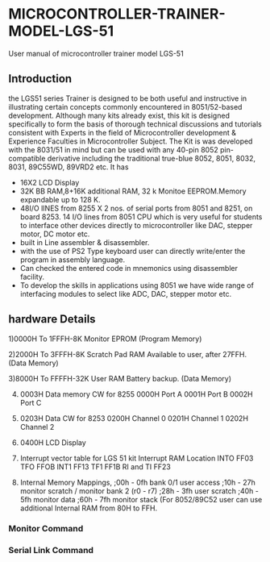 # MICROCONTROLLER-TRAINER-MODEL-LGS-51
User manual of microcontroller trainer model LGS-51
## Introduction
the LGS51 series Trainer is designed to be both useful and instructive in illustrating certain concepts commonly encountered in 8051/52-based development. Although many kits already exist, this kit is designed specifically to form the basis of thorough technical discussions and tutorials consistent with Experts in the field of Microcontroller development & Experience Faculties in Microcontroller Subject.
The Kit is was developed with the 8031/51 in mind but can be used with any 40-pin 8052 pin-compatible derivative including the traditional true-blue 8052, 8051, 8032, 8031, 89C55WD, 89VRD2 etc.
It has
* 16X2 LCD Display
* 32K BB RAM,8+16K additional RAM, 32 k Monitoe EEPROM.Memory expandable up to 128 K.
* 48I/O lINES from 8255 X 2 nos. of serial ports from 8051 and 8251, on board 8253. 14 I/O lines from 8051 CPU which is very useful for students to interface other devices directly to microcontroller like DAC, stepper motor, DC motor etc.
*  built in Line assembler & disassembler.
*  with the use of PS2 Type keyboard user can directly write/enter the program in assembly language.
*  Can checked the entered code in mnemonics using disassembler facility.
*  To develop the skills in applications using 8051 we have wide range of interfacing modules to select like ADC, DAC, stepper motor etc.

## hardware Details
1)0000H To 1FFFH-8K			Monitor EPROM (Program Memory)
 
2)2000H To 3FFFH-8K			Scratch Pad RAM Available to user,
                                               			after 27FFH. (Data Memory)

3)8000H To FFFFH-32K                   	User RAM Battery backup.
                                                               	(Data Memory)

4)  0003H Data memory                         CW for 8255
     0000H                                                      Port A
     0001H                                                      Port B
     0002H                                                      Port C

5)  0203H Data                                    	CW for 8253
     0200H                                                   Channel 0
     0201H                                                   Channel 1
     0202H                                                   Channel 2

6)  0400H LCD                                      		Display

7)  Interrupt vector table for LGS 51 kit
    		Interrupt                                     RAM Location
      		INTO                                              FF03
      		TFO                                                FFOB
      		INT1                                               FF13
      		TF1                                                 FF1B
      	     RI and TI                                             FF23

8) Internal Memory Mappings,
  ;00h - 0fh bank 0/1 user access
  ;10h - 27h monitor scratch / monitor bank 2 (r0 - r7)
  ;28h - 3fh user scratch
  ;40h - 5fh monitor data
  ;60h - 7fh monitor stack
  (For 8052/89C52 user can use additional Internal RAM from 80H to FFH.
        






### Monitor Command
### Serial Link Command

